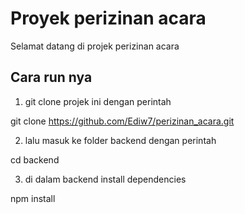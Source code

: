 # Proyek perizinan acara

Selamat datang di projek perizinan acara

## Cara run nya

1. git clone projek ini dengan perintah

git clone https://github.com/Ediw7/perizinan_acara.git

2. lalu masuk ke folder backend dengan perintah

cd backend

3. di dalam backend install dependencies

npm install


